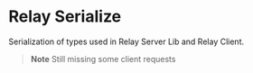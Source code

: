 # Relay Serialize

Serialization of types used in Relay Server Lib and Relay Client.

> **Note** Still missing some client requests
>